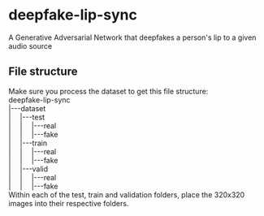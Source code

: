 # deepfake-lip-sync
A Generative Adversarial Network that deepfakes a person's lip to a given audio source

## File structure
Make sure you process the dataset to get this file structure:\
deepfake-lip-sync\
|---dataset\
|&emsp;&nbsp;|---test\
|&emsp;&nbsp;|&emsp;&nbsp;|---real\
|&emsp;&nbsp;|&emsp;&nbsp;|---fake\
|&emsp;&nbsp;|---train\
|&emsp;&nbsp;|&emsp;&nbsp;|---real\
|&emsp;&nbsp;|&emsp;&nbsp;|---fake\
|&emsp;&nbsp;|---valid\
|&emsp;&nbsp;|&emsp;&nbsp;|---real\
|&emsp;&nbsp;|&emsp;&nbsp;|---fake\
Within each of the test, train and validation folders, place the 320x320 images into their respective folders.
